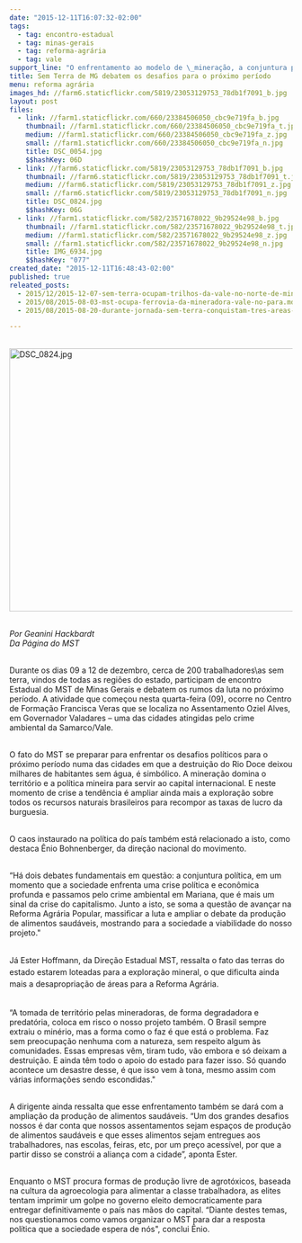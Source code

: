 ```yaml
---
date: "2015-12-11T16:07:32-02:00"
tags:
  - tag: encontro-estadual
  - tag: minas-gerais
  - tag: reforma-agrária
  - tag: vale
support_line: "O enfrentamento ao modelo de \_mineração, a conjuntura política nacional e os desafios da Reforma Agrária Popular são questões em foco nos debates do encontro estadual."
title: Sem Terra de MG debatem os desafios para o próximo período
menu: reforma agrária
images_hd: //farm6.staticflickr.com/5819/23053129753_78db1f7091_b.jpg
layout: post
files:
  - link: //farm1.staticflickr.com/660/23384506050_cbc9e719fa_b.jpg
    thumbnail: //farm1.staticflickr.com/660/23384506050_cbc9e719fa_t.jpg
    medium: //farm1.staticflickr.com/660/23384506050_cbc9e719fa_z.jpg
    small: //farm1.staticflickr.com/660/23384506050_cbc9e719fa_n.jpg
    title: DSC_0054.jpg
    $$hashKey: 06D
  - link: //farm6.staticflickr.com/5819/23053129753_78db1f7091_b.jpg
    thumbnail: //farm6.staticflickr.com/5819/23053129753_78db1f7091_t.jpg
    medium: //farm6.staticflickr.com/5819/23053129753_78db1f7091_z.jpg
    small: //farm6.staticflickr.com/5819/23053129753_78db1f7091_n.jpg
    title: DSC_0824.jpg
    $$hashKey: 06G
  - link: //farm1.staticflickr.com/582/23571678022_9b29524e98_b.jpg
    thumbnail: //farm1.staticflickr.com/582/23571678022_9b29524e98_t.jpg
    medium: //farm1.staticflickr.com/582/23571678022_9b29524e98_z.jpg
    small: //farm1.staticflickr.com/582/23571678022_9b29524e98_n.jpg
    title: IMG_6934.jpg
    $$hashKey: "077"
created_date: "2015-12-11T16:48:43-02:00"
published: true
releated_posts:
  - 2015/12/2015-12-07-sem-terra-ocupam-trilhos-da-vale-no-norte-de-minas-gerais.md
  - 2015/08/2015-08-03-mst-ocupa-ferrovia-da-mineradora-vale-no-para.md
  - 2015/08/2015-08-20-durante-jornada-sem-terra-conquistam-tres-areas-emblematicas-em-minas-gerais.md

---
```

<p class="p1"><br />
<img alt="DSC_0824.jpg" height="468" src="//farm6.staticflickr.com/5819/23053129753_78db1f7091_b.jpg" width="700" /><br />
&nbsp;</p>

<p class="p1"><em>Por Geanini Hackbardt&nbsp;<br />
Da P&aacute;gina do MST</em></p>

<p class="p2"><br />
<span class="s1">Durante os dias 09 a 12 de dezembro, cerca de 200 trabalhadores\as sem terra, vindos de todas as regi&otilde;es do estado, participam de encontro Estadual do MST de Minas Gerais e debatem os rumos da luta no pr&oacute;ximo per&iacute;odo. A atividade que come&ccedil;ou nesta quarta-feira (09), ocorre no Centro de Forma&ccedil;&atilde;o Francisca Veras que se localiza no Assentamento Oziel Alves, em Governador Valadares &ndash; uma das cidades atingidas pelo crime ambiental da Samarco/Vale.</span></p>

<p class="p4"><br />
<span class="s1">O fato do MST se preparar para enfrentar os desafios pol&iacute;ticos para o pr&oacute;ximo per&iacute;odo numa das cidades em que a destrui&ccedil;&atilde;o do Rio Doce deixou milhares de habitantes sem &aacute;gua,&nbsp;&eacute; simb&oacute;lico. A minera&ccedil;&atilde;o domina o territ&oacute;rio e a pol&iacute;tica mineira para servir ao capital internacional. E neste momento de crise a tend&ecirc;ncia &eacute; ampliar ainda mais a explora&ccedil;&atilde;o sobre todos os recursos naturais brasileiros&nbsp;para recompor as taxas de lucro da burguesia.</span></p>

<p class="p5"><br />
<span class="s1">O caos instaurado na pol&iacute;tica do pa&iacute;s tamb&eacute;m est&aacute; relacionado a isto, como destaca &Ecirc;nio Bohnenberger, da dire&ccedil;&atilde;o nacional do movimento. </span></p>

<p class="p5"><br />
<span class="s1">&ldquo;H&aacute; dois debates fundamentais em quest&atilde;o: a conjuntura pol&iacute;tica, em&nbsp;um momento que a sociedade enfrenta uma crise pol&iacute;tica e econ&ocirc;mica profunda e passamos pelo crime ambiental em Mariana, que &eacute; mais um sinal da crise do capitalismo. Junto a isto, se soma a quest&atilde;o de avan&ccedil;ar na Reforma Agr&aacute;ria Popular, massificar a luta e ampliar o debate da produ&ccedil;&atilde;o de alimentos saud&aacute;veis, mostrando para a&nbsp;sociedade a viabilidade do nosso projeto.&quot;</span></p>

<p class="p5"><br />
<span class="s1">J&aacute; Ester Hoffmann, da Dire&ccedil;&atilde;o Estadual MST, </span><span style="line-height: 20.8px;">ressalta o fato das&nbsp;</span><span style="line-height: 20.8px;">terras do estado estarem&nbsp;loteadas para a explora&ccedil;&atilde;o mineral, o que dificulta ainda mais a desapropria&ccedil;&atilde;o de &aacute;reas para a Reforma Agr&aacute;ria.</span></p>

<p class="p5"><br />
<span class="s1">&ldquo;A tomada de territ&oacute;rio pelas mineradoras, de forma degradadora e predat&oacute;ria,&nbsp;coloca em risco o nosso projeto tamb&eacute;m. O Brasil sempre extraiu o min&eacute;rio, mas a forma como o&nbsp;faz&nbsp;&eacute; que est&aacute; o&nbsp;problema. Faz sem&nbsp;preocupa&ccedil;&atilde;o nenhuma com a natureza, sem respeito algum &agrave;s comunidades. Essas empresas&nbsp;v&ecirc;m, tiram tudo, v&atilde;o embora e s&oacute; deixam a destrui&ccedil;&atilde;o. E ainda t&ecirc;m todo o apoio do estado para fazer isso. S&oacute; quando acontece um desastre desse, &eacute;&nbsp;que isso vem &agrave; tona, mesmo assim com v&aacute;rias informa&ccedil;&otilde;es sendo escondidas.&quot;</span></p>

<p class="p5"><br />
<span class="s1">A dirigente ainda ressalta que esse enfrentamento tamb&eacute;m se dar&aacute; com a amplia&ccedil;&atilde;o da produ&ccedil;&atilde;o de alimentos&nbsp;saud&aacute;veis. &ldquo;Um dos grandes desafios nossos &eacute; dar conta que nossos assentamentos sejam espa&ccedil;os de produ&ccedil;&atilde;o de alimentos saud&aacute;veis e que esses alimentos sejam entregues aos trabalhadores, nas escolas, feiras, etc, por&nbsp;um pre&ccedil;o acess&iacute;vel, por que a partir disso se constr&oacute;i a alian&ccedil;a com a cidade&rdquo;, aponta Ester.</span></p>

<p class="p5"><br />
<span class="s1">Enquanto o MST procura formas de produ&ccedil;&atilde;o livre de agrot&oacute;xicos, baseada na cultura da agroecologia para alimentar a classe trabalhadora, as elites tentam imprimir um golpe no governo eleito democraticamente para entregar definitivamente o pa&iacute;s nas m&atilde;os do capital. &ldquo;Diante destes temas, nos questionamos como vamos organizar o MST para dar a resposta pol&iacute;tica que a sociedade espera de n&oacute;s&quot;, conclui &Ecirc;nio. &nbsp;</span></p>
